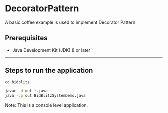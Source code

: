 # DecoratorPattern

A basic coffee example is used to implement Decorator Pattern.

## Prerequisites

-   Java Development Kit (JDK) 8 or later

---

## Steps to run the application

```bash
cd bidblitz

javac -d out *.java
java -cp out BidBlitzSystemDemo.java
```

Note: This is a console level application.
